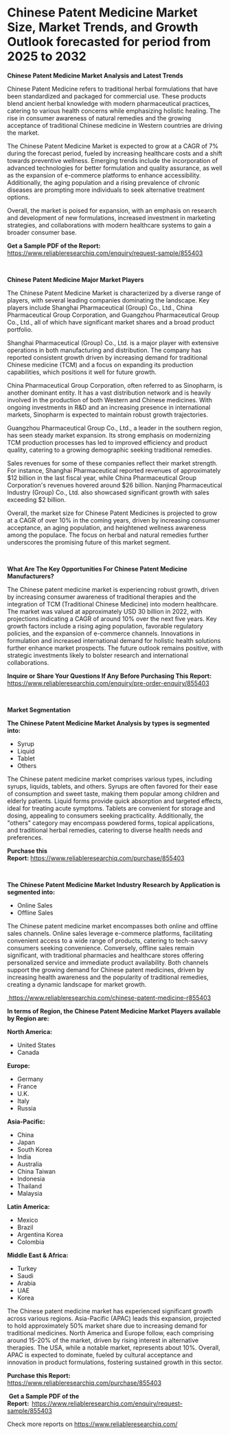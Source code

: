 <p><h1>Chinese Patent Medicine Market Size, Market Trends, and Growth Outlook forecasted for period from 2025 to 2032</h1></p><p><strong>Chinese Patent Medicine Market Analysis and Latest Trends</strong></p>
<p><p>Chinese Patent Medicine refers to traditional herbal formulations that have been standardized and packaged for commercial use. These products blend ancient herbal knowledge with modern pharmaceutical practices, catering to various health concerns while emphasizing holistic healing. The rise in consumer awareness of natural remedies and the growing acceptance of traditional Chinese medicine in Western countries are driving the market.</p><p>The Chinese Patent Medicine Market is expected to grow at a CAGR of 7% during the forecast period, fueled by increasing healthcare costs and a shift towards preventive wellness. Emerging trends include the incorporation of advanced technologies for better formulation and quality assurance, as well as the expansion of e-commerce platforms to enhance accessibility. Additionally, the aging population and a rising prevalence of chronic diseases are prompting more individuals to seek alternative treatment options.</p><p>Overall, the market is poised for expansion, with an emphasis on research and development of new formulations, increased investment in marketing strategies, and collaborations with modern healthcare systems to gain a broader consumer base.</p></p>
<p><strong>Get a Sample PDF of the Report:&nbsp;</strong> <a href="https://www.reliableresearchiq.com/enquiry/request-sample/855403?utm_campaign=2756&utm_medium=2&utm_source=Github&utm_content=ia&utm_term=08032025&utm_id=chinese-patent-medicine">https://www.reliableresearchiq.com/enquiry/request-sample/855403</a></p>
<p>&nbsp;</p>
<p><strong>Chinese Patent Medicine Major Market Players</strong></p>
<p><p>The Chinese Patent Medicine Market is characterized by a diverse range of players, with several leading companies dominating the landscape. Key players include Shanghai Pharmaceutical (Group) Co., Ltd., China Pharmaceutical Group Corporation, and Guangzhou Pharmaceutical Group Co., Ltd., all of which have significant market shares and a broad product portfolio.</p><p>Shanghai Pharmaceutical (Group) Co., Ltd. is a major player with extensive operations in both manufacturing and distribution. The company has reported consistent growth driven by increasing demand for traditional Chinese medicine (TCM) and a focus on expanding its production capabilities, which positions it well for future growth.</p><p>China Pharmaceutical Group Corporation, often referred to as Sinopharm, is another dominant entity. It has a vast distribution network and is heavily involved in the production of both Western and Chinese medicines. With ongoing investments in R&D and an increasing presence in international markets, Sinopharm is expected to maintain robust growth trajectories.</p><p>Guangzhou Pharmaceutical Group Co., Ltd., a leader in the southern region, has seen steady market expansion. Its strong emphasis on modernizing TCM production processes has led to improved efficiency and product quality, catering to a growing demographic seeking traditional remedies.</p><p>Sales revenues for some of these companies reflect their market strength. For instance, Shanghai Pharmaceutical reported revenues of approximately $12 billion in the last fiscal year, while China Pharmaceutical Group Corporation's revenues hovered around $26 billion. Nanjing Pharmaceutical Industry (Group) Co., Ltd. also showcased significant growth with sales exceeding $2 billion.</p><p>Overall, the market size for Chinese Patent Medicines is projected to grow at a CAGR of over 10% in the coming years, driven by increasing consumer acceptance, an aging population, and heightened wellness awareness among the populace. The focus on herbal and natural remedies further underscores the promising future of this market segment.</p></p>
<p>&nbsp;</p>
<p><strong>What Are The Key Opportunities For Chinese Patent Medicine Manufacturers?</strong></p>
<p><p>The Chinese patent medicine market is experiencing robust growth, driven by increasing consumer awareness of traditional therapies and the integration of TCM (Traditional Chinese Medicine) into modern healthcare. The market was valued at approximately USD 30 billion in 2022, with projections indicating a CAGR of around 10% over the next five years. Key growth factors include a rising aging population, favorable regulatory policies, and the expansion of e-commerce channels. Innovations in formulation and increased international demand for holistic health solutions further enhance market prospects. The future outlook remains positive, with strategic investments likely to bolster research and international collaborations.</p></p>
<p><strong>Inquire or Share Your Questions If Any Before Purchasing This Report:</strong> <a href="https://www.reliableresearchiq.com/enquiry/pre-order-enquiry/855403?utm_campaign=2756&utm_medium=2&utm_source=Github&utm_content=ia&utm_term=08032025&utm_id=chinese-patent-medicine">https://www.reliableresearchiq.com/enquiry/pre-order-enquiry/855403</a></p>
<p>&nbsp;</p>
<p><strong>Market Segmentation</strong></p>
<p><strong>The Chinese Patent Medicine Market Analysis by types is segmented into:</strong></p>
<p><ul><li>Syrup</li><li>Liquid</li><li>Tablet</li><li>Others</li></ul></p>
<p><p>The Chinese patent medicine market comprises various types, including syrups, liquids, tablets, and others. Syrups are often favored for their ease of consumption and sweet taste, making them popular among children and elderly patients. Liquid forms provide quick absorption and targeted effects, ideal for treating acute symptoms. Tablets are convenient for storage and dosing, appealing to consumers seeking practicality. Additionally, the "others" category may encompass powdered forms, topical applications, and traditional herbal remedies, catering to diverse health needs and preferences.</p></p>
<p><strong>Purchase this Report:&nbsp;</strong><a href="https://www.reliableresearchiq.com/purchase/855403?utm_campaign=2756&utm_medium=2&utm_source=Github&utm_content=ia&utm_term=08032025&utm_id=chinese-patent-medicine">https://www.reliableresearchiq.com/purchase/855403</a></p>
<p>&nbsp;</p>
<p><strong>The Chinese Patent Medicine Market Industry Research by Application is segmented into:</strong></p>
<p><ul><li>Online Sales</li><li>Offline Sales</li></ul></p>
<p><p>The Chinese patent medicine market encompasses both online and offline sales channels. Online sales leverage e-commerce platforms, facilitating convenient access to a wide range of products, catering to tech-savvy consumers seeking convenience. Conversely, offline sales remain significant, with traditional pharmacies and healthcare stores offering personalized service and immediate product availability. Both channels support the growing demand for Chinese patent medicines, driven by increasing health awareness and the popularity of traditional remedies, creating a dynamic landscape for market growth.</p></p>
<p><a href="https://www.reliableresearchiq.com/chinese-patent-medicine-r855403?utm_campaign=2756&utm_medium=2&utm_source=Github&utm_content=ia&utm_term=08032025&utm_id=chinese-patent-medicine">&nbsp;https://www.reliableresearchiq.com/chinese-patent-medicine-r855403</a></p>
<p><strong>In terms of Region, the Chinese Patent Medicine Market Players available by Region are:</strong></p>
<p>
    <p> <strong> North America: </strong>
        <ul>
            <li>United States</li>
            <li>Canada</li>
        </ul>
        </p> 
    <p> <strong> Europe: </strong>
        <ul>
            <li>Germany</li>
            <li>France</li>
            <li>U.K.</li>
            <li>Italy</li>
            <li>Russia</li>
        </ul>
        </p> 
    <p> <strong> Asia-Pacific: </strong>
        <ul>
            <li>China</li>
            <li>Japan</li>
            <li>South Korea</li>
            <li>India</li>
            <li>Australia</li>
            <li>China Taiwan</li>
            <li>Indonesia</li>
            <li>Thailand</li>
            <li>Malaysia</li>
        </ul>
        </p> 
    <p> <strong> Latin America: </strong>
        <ul>
            <li>Mexico</li>
            <li>Brazil</li>
            <li>Argentina Korea</li>
            <li>Colombia</li>
        </ul>
        </p> 
    <p> <strong> Middle East & Africa: </strong>
        <ul>
            <li>Turkey</li>
            <li>Saudi</li>
            <li>Arabia</li>
            <li>UAE</li>
            <li>Korea</li>
        </ul>
    </p>
    </p>
<p><p>The Chinese patent medicine market has experienced significant growth across various regions. Asia-Pacific (APAC) leads this expansion, projected to hold approximately 50% market share due to increasing demand for traditional medicines. North America and Europe follow, each comprising around 15-20% of the market, driven by rising interest in alternative therapies. The USA, while a notable market, represents about 10%. Overall, APAC is expected to dominate, fueled by cultural acceptance and innovation in product formulations, fostering sustained growth in this sector.</p></p>
<p><strong>Purchase this Report: </strong><a href="https://www.reliableresearchiq.com/purchase/855403?utm_campaign=2756&utm_medium=2&utm_source=Github&utm_content=ia&utm_term=08032025&utm_id=chinese-patent-medicine">https://www.reliableresearchiq.com/purchase/855403</a></p>
<p>&nbsp;<strong>Get a Sample PDF of the Report:&nbsp;&nbsp;</strong><a href="https://www.reliableresearchiq.com/enquiry/request-sample/855403?utm_campaign=2756&utm_medium=2&utm_source=Github&utm_content=ia&utm_term=08032025&utm_id=chinese-patent-medicine">https://www.reliableresearchiq.com/enquiry/request-sample/855403</a></p>
<p><strong></strong></p>
<p>Check more reports on <a href="https://www.reliableresearchiq.com/?utm_campaign=2756&utm_medium=2&utm_source=Github&utm_content=ia&utm_term=08032025&utm_id=chinese-patent-medicine">https://www.reliableresearchiq.com/</a></p>